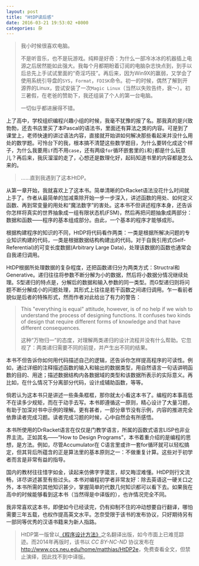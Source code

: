 ```yaml
---
layout: post
title: "HtDP读后感"
date: 2016-03-21 19:53:02 +8000
categories: 杂
---
```



>我小时候很喜欢电脑。
>
>不是听音乐，也不是玩游戏。纯粹是好奇：为什么一部冷冰冰的机器插上电源之后居然能如此强大。我每个月都期盼着订阅的电脑杂志快点到，到手以后总先上手试试里面的“奇淫巧技”。再后来，因为Win9X的赢弱，又学会了使用系统引导盘的`SYS`，`Format`，`FDISK`命令。初一的时候，偶然了解到开源界的Linux，尝试安装了一次`Magic Linux`（当然以失败告终，衰～）。初三暑假，在老爸的赞助下，我还组装了个人的第一台电脑。
>
>一切似乎都进展得不错。
>
上了高中，学校组织编程兴趣小组的时候，我毫不犹豫的报了名。那我真的是兴致勃勃，还去书店里买了本Pascal的语法书，里面还有算法之类的内容。可是到了课堂上，老师快速的讲过语法内容，直接就开始讲如何解决那些看起来并没什么用处的数学题。可怜台下的我，根本搞不清楚这些数学题目，为什么要转化成这个样子，为什么我要用`if`而不用`case`，还有两级`for`循环嵌套里的`i`和`j`都是什么玩意儿？再后来，我灰溜溜的走了，心想还是数理化好，起码知道书里的内容都是怎么来的。
>
>......直到我遇到了这本HtDP。

从第一章开始，我就喜欢上了这本书。简单清晰的DrRacket语法没花什么时间就上手了。作者从最简单的加减乘除开始一步一步深入，讲述函数的用处、如何定义函数、再到常变量的用处和“魔法数字”的害处。这本书不但讲述程序本身，还告诉你怎样将真实的世界抽象成一组有限状态机(FSM)，然后再把问题抽象成两部分：数据和函数——程序的基本组成部分。由此，一个基本的程序才能够成形。

根据构建程序的知识的不同，HtDP将代码看作两类：一类是根据所解决问题的专业知识构建的代码，一类是根据数据结构构建出的代码。对于自我引用式(Self-Referential)的可变长度数据(Arbitrary Large Data)，处理该数据的函数也通常会自我递归调用。

HtDP根据所处理数据的复杂程度，还把函数递归分为两类方式：Structral和Generative。递归往往将参数不断分解为小的数据，然后将小数据分情况继续处理。S型递归的特点是，分解后的数据和输入参数的同一类型。而G型递归则将问题不断分解成小的问题处理，其形式上往往是若干函数之间递归调用。乍一看前者貌似是后者的特殊形式，然而作者对此给出了有力的警告：

>This \"everything is equal\" attitude, however, is of no help if we wish to understand the process of designing functions. It confuses two kinds of design that require different forms of knowledge and that have different consequences.
>
>这种“万物归一”的态度，对理解两类递归的设计流程并没有什么帮助。它忽视了：两类递归需要不同的前提，并产生出不同的结果。

本书不但告诉你如何用代码描述自己的逻辑，还告诉你怎样提高程序的可读性。例如，通过详细的注释描述函数的输入和输出的数据类型，用自然语言一句话讲明函数的目的、用途；描述数据结构内各数据域的类型和该数据所表示的实际意义。再比如，在什么情况下分离部分代码，设计成辅助函数，等等。

倘若认为这本书只是讲述一些条条框框，那你就太小看这本书了。编程的本事高低不在读多少规矩，而在于动手去写。本书即遵循这一原则，精心设计了大量习题，有助于加深对书中示例的理解。更有甚者，一部分章节没有示例，内容的推进完全依靠读者完成习题。读者完成习题的时候，心中自然会有所感悟。

本书所使用的DrRacket语言在仅仅是门教学语言，所属的函数式语言LISP也非业界主流。正如其名——“How to Design Programs”，本书着重介绍的是编程的思想，是方法。例如，尽管Accumulator在 C语言里或许一套for循环就可以轻松搞定，但其背后所蕴含的正是算法里的基本原则之一：不做重复计算。这些对于初学者而言是非常有益的指导。

国内的教材往往惜字如金，读起来仿佛字字箴言，却又晦涩难懂。HtDP则行文流畅，详尽讲述甚至有些过头。本书对编程初学者非常友好：除去英语这一硬关口之外，本书所需的其他知识甚少，掌握简单的代数几何知识都可以看下去。如果我在高中的时候能够看到这本书（当然得是中译版的），也许情况完全不同。

我非常喜欢这本书，即便如今已经读完，仍有抑制不住的冲动想要自行翻译，哪怕需要三年五载，也权作提高英文水平。怎奈受限于该书的发布协议，只好期待另有一部同等优秀的汉语书籍来为新人指路。

>HtDP第一版曾以[《程序设计方法》](https://book.douban.com/subject/1140942/)之名翻译出版，如今市面上已难觅踪迹。而2014年再版时，该书以 *CC BY-NC-ND* 协议发布在<http://www.ccs.neu.edu/home/matthias/HtDP2e>，免费查看全文，但禁止演绎，因此找不到中译版。